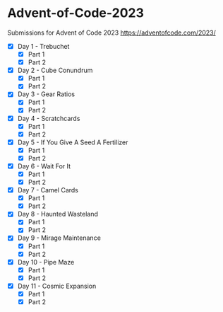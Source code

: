 # Advent-of-Code-2023
Submissions for Advent of Code 2023
https://adventofcode.com/2023/

- [x] Day 1 - Trebuchet
  - [x] Part 1
  - [x] Part 2
- [x] Day 2 - Cube Conundrum
  - [x] Part 1
  - [x] Part 2
- [x] Day 3 - Gear Ratios
  - [x] Part 1
  - [x] Part 2
- [x] Day 4 - Scratchcards
  - [x] Part 1
  - [x] Part 2
- [x] Day 5 - If You Give A Seed A Fertilizer
  - [x] Part 1
  - [x] Part 2
- [x] Day 6 - Wait For It
  - [x] Part 1
  - [x] Part 2
- [x] Day 7 - Camel Cards
  - [x] Part 1
  - [x] Part 2
- [x] Day 8 - Haunted Wasteland
  - [x] Part 1
  - [x] Part 2
- [x] Day 9 - Mirage Maintenance
  - [x] Part 1
  - [x] Part 2
- [x] Day 10 - Pipe Maze
  - [x] Part 1
  - [x] Part 2
- [x] Day 11 - Cosmic Expansion
  - [x] Part 1
  - [x] Part 2
